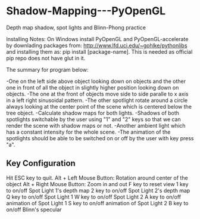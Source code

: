 # Shadow-Mapping---PyOpenGL
Depth map shadow, spot lights and Blinn-Phong practice

Installing Notes: On Windows install PyOpenGL and PyOpenGL-accelerate by downlading packages from: http://www.lfd.uci.edu/~gohlke/pythonlibs and installing them as: pip install [package-name]. This is needed as official pip repo does not have glut in it.

The summary for program below:
    
-One on the left side  above object looking down on objects and the other one in front of all the object in slightly higher position looking down on objects.
-The one at the front of objects move side to side paralle to x axis in a left right sinusoidal pattern.
-The other spotlight rotate around a circle always looking at the center point of the scene which is centered below the tree object.
-Calculate shadow maps for both lights.
-Shadows of both spotlights switchable by the user using "1" and "2" keys so that we can render the scene with shadow maps or not.
-Another ambient light which has a constant intensity for the whole scene.
-The animation of the spotlights should be able to be switched on or off by the user with key press "a".


Key Configuration
----------------
Hit ESC key to quit.
Alt + Left Mouse Button: Rotation around center of the object
Alt + Right Mouse Button: Zoom in and out
F key to reset view
1 key to on/off Spot Light 1's depth map
2 key to on/off Spot Light 2's depth map
Q key to on/off Spot Light 1
W key to on/off Spot Light 2
A key to on/off animation of Spot Light 1
S key to on/off animation of Spot Light 2
B key to on/off Blinn's specular
